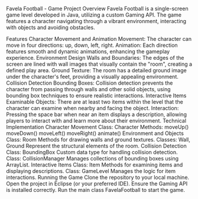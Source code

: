 Favela Football - Game Project
Overview
Favela Football is a single-screen game level developed in Java, utilizing a custom Gaming API. The game features a character navigating through a vibrant environment, interacting with objects and avoiding obstacles.

Features
Character Movement and Animation
Movement: The character can move in four directions: up, down, left, right.
Animation: Each direction features smooth and dynamic animations, enhancing the gameplay experience.
Environment Design
Walls and Boundaries: The edges of the screen are lined with wall images that visually contain the "room", creating a defined play area.
Ground Texture: The room has a detailed ground image under the character's feet, providing a visually appealing environment.
Collision Detection
Bounding Boxes: Collision detection prevents the character from passing through walls and other solid objects, using bounding box techniques to ensure realistic interactions.
Interactive Items
Examinable Objects: There are at least two items within the level that the character can examine when nearby and facing the object.
Interaction: Pressing the space bar when near an item displays a description, allowing players to interact with and learn more about their environment.
Technical Implementation
Character Movement
Class: Character
Methods:
moveUp()
moveDown()
moveLeft()
moveRight()
animate()
Environment and Objects
Class: Room
Methods for drawing walls and ground textures.
Classes: Wall, Ground
Represent the structural elements of the room.
Collision Detection
Class: BoundingBox
Custom data type for handling collision detection.
Class: CollisionManager
Manages collections of bounding boxes using ArrayList.
Interactive Items
Class: Item
Methods for examining items and displaying descriptions.
Class: GameLevel
Manages the logic for item interactions.
Running the Game
Clone the repository to your local machine.
Open the project in Eclipse (or your preferred IDE).
Ensure the Gaming API is installed correctly.
Run the main class FavelaFootball to start the game.

